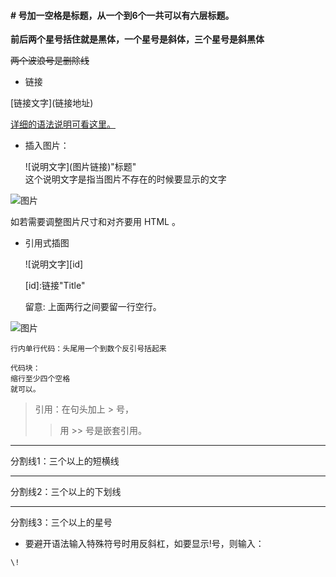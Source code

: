 #### # 号加一空格是标题，从一个到6个一共可以有六层标题。

**前后两个星号括住就是黑体，一个星号是斜体，三个星号是斜黑体**

~~两个波浪号是删除线~~

* 链接

\[链接文字\](链接地址)

[详细的语法说明可看这里。](http://wow.kuapp.com/markdown/)


* 插入图片：

    \!\[说明文字\](图片链接)"标题"     
    这个说明文字是指当图片不存在的时候要显示的文字 

![图片](https://cdn.pixabay.com/photo/2013/11/01/12/44/red-currant-203929_640.jpg)

如若需要调整图片尺寸和对齐要用 HTML 。


* 引用式插图

     \!\[说明文字\]\[id\]
     
     \[id\]:链接"Title" 
     
     留意: 上面两行之间要留一行空行。


![图片][Icon01]

[Icon01]: https://cdn.pixabay.com/photo/2018/07/15/10/03/currants-3539264_640.jpg



```行内单行代码：头尾用一个到数个反引号括起来```

    代码块：
    缩行至少四个空格
    就可以。


> 引用：在句头加上 > 号，
>> 用 >> 号是嵌套引用。


----
分割线1：三个以上的短横线
____
分割线2：三个以上的下划线
****
分割线3：三个以上的星号


* 要避开语法输入特殊符号时用反斜杠，如要显示!号，则输入：

```\!```

